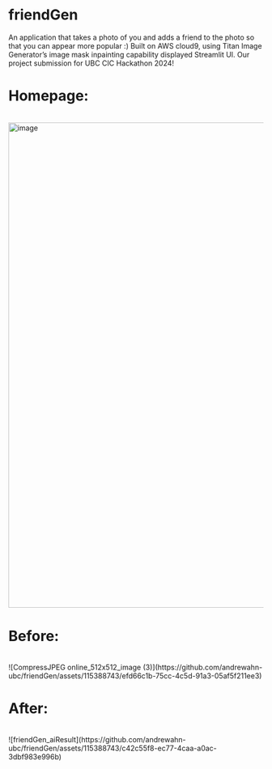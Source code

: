 # friendGen
An application that takes a photo of you and adds a friend to the photo so that you can appear more popular :) Built on AWS cloud9, using Titan Image Generator’s image mask inpainting capability displayed Streamlit UI. Our project submission for UBC CIC Hackathon 2024!

# Homepage:
<br>
<img width="959" alt="image" src="https://github.com/andrewahn-ubc/friendGen/assets/115388743/d7247ac6-52e6-4f16-a310-0312eb4b15a3">

# Before:
<br>
![CompressJPEG online_512x512_image (3)](https://github.com/andrewahn-ubc/friendGen/assets/115388743/efd66c1b-75cc-4c5d-91a3-05af5f211ee3)

# After:
<br>
![friendGen_aiResult](https://github.com/andrewahn-ubc/friendGen/assets/115388743/c42c55f8-ec77-4caa-a0ac-3dbf983e996b)



